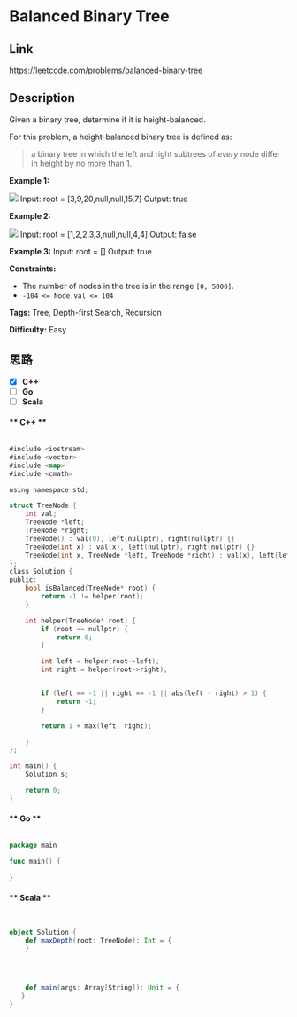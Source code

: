


# Balanced Binary Tree

## Link

https://leetcode.com/problems/balanced-binary-tree


## Description

Given a binary tree, determine if it is height-balanced.

For this problem, a height-balanced binary tree is defined as:

> a binary tree in which the left and right subtrees of _every_ node differ in
> height by no more than 1.



**Example 1:**

![](https://assets.leetcode.com/uploads/2020/10/06/balance_1.jpg)
            Input: root = [3,9,20,null,null,15,7]    Output: true    

**Example 2:**

![](https://assets.leetcode.com/uploads/2020/10/06/balance_2.jpg)
            Input: root = [1,2,2,3,3,null,null,4,4]    Output: false    

**Example 3:**
            Input: root = []    Output: true    



**Constraints:**

  * The number of nodes in the tree is in the range `[0, 5000]`.
  * `-104 <= Node.val <= 104`


**Tags:** Tree, Depth-first Search, Recursion

**Difficulty:** Easy

## 思路

[title]: https://leetcode.com/problems/balanced-binary-tree


- [X] **C++**
- [ ] **Go**
- [ ] **Scala**

<!-- tabs:start -->

#### ** C++ **

``` go

#include <iostream>
#include <vector>
#include <map>
#include <cmath>

using namespace std;

struct TreeNode {
    int val;
    TreeNode *left;
    TreeNode *right;
    TreeNode() : val(0), left(nullptr), right(nullptr) {}
    TreeNode(int x) : val(x), left(nullptr), right(nullptr) {}
    TreeNode(int x, TreeNode *left, TreeNode *right) : val(x), left(left), right(right) {}
};
class Solution {
public:
    bool isBalanced(TreeNode* root) {
        return -1 != helper(root);
    }

    int helper(TreeNode* root) {
        if (root == nullptr) {
            return 0;
        }

        int left = helper(root->left);
        int right = helper(root->right);


        if (left == -1 || right == -1 || abs(left - right) > 1) {
            return -1;
        }

        return 1 + max(left, right);

    }
};

int main() {
    Solution s;

    return 0;
}


```

#### ** Go **

``` go

package main

func main() {
	
}


```

#### ** Scala **

``` scala


object Solution {
    def maxDepth(root: TreeNode): Int = {
    }




    def main(args: Array[String]): Unit = {
   }
}

```

<!-- tabs:end -->
